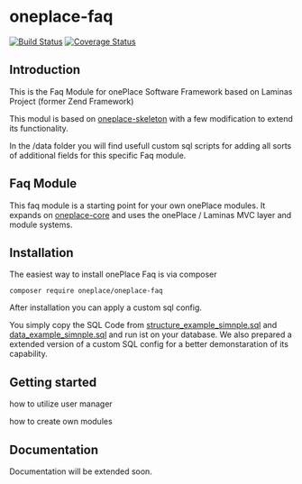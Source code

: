 # oneplace-faq

[![Build Status](https://travis-ci.com/OnePlc/PLC_X_Faq.svg?branch=master)](https://travis-ci.com/OnePlc/PLC_X_Faq)
[![Coverage Status](https://coveralls.io/repos/github/OnePlc/PLC_X_Faq/badge.svg?branch=master)](https://coveralls.io/github/OnePlc/PLC_X_Faq?branch=master)

## Introduction

This is the Faq Module for onePlace Software Framework based on Laminas Project (former Zend Framework)

This modul is based on [oneplace-skeleton](https://github.com/OnePlc/PLC_X_Skeleton) with a few modification to extend its functionality.

In the /data folder you will find usefull custom sql scripts for adding all sorts of additional fields for this specific Faq module.

## Faq Module

This faq module is a starting point for your own onePlace modules.
It expands on [oneplace-core](https://github.com/OnePlc/PLC_X_Core) and uses the onePlace / Laminas MVC layer and module systems.

## Installation

The easiest way to install onePlace Faq is via composer
```shell script
composer require oneplace/oneplace-faq
```
After installation you can apply a custom sql config.
 
You simply copy the SQL Code from [structure_example_simnple.sql](https://github.com/OnePlc/PLC_X_Faq/tree/master/data/structure_example_simnple.sql]) and [data_example_simnple.sql](https://github.com/OnePlc/PLC_X_Faq/tree/master/data/data_example_simnple.sql]) and run ist on your database.
We also prepared a extended version of a custom SQL config for a better demonstaration of its capability.

## Getting started

how to utilize user manager

how to create own modules

## Documentation

Documentation will be extended soon.